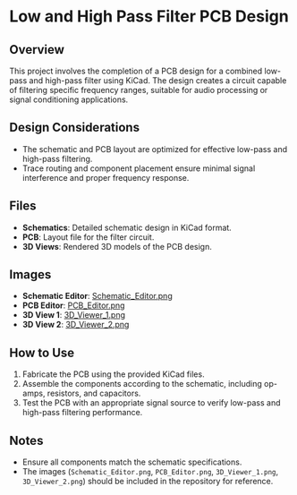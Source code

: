 <xaiArtifact artifact_id="4867d48f-9b44-4ad2-8b41-877351c1bd50" artifact_version_id="de9ff6be-f800-49dc-af8d-a77cb1208330" title="README.md" contentType="text/markdown">

# Low and High Pass Filter PCB Design

## Overview
This project involves the completion of a PCB design for a combined low-pass and high-pass filter using KiCad. The design creates a circuit capable of filtering specific frequency ranges, suitable for audio processing or signal conditioning applications.

## Design Considerations
- The schematic and PCB layout are optimized for effective low-pass and high-pass filtering.
- Trace routing and component placement ensure minimal signal interference and proper frequency response.

## Files
- **Schematics**: Detailed schematic design in KiCad format.
- **PCB**: Layout file for the filter circuit.
- **3D Views**: Rendered 3D models of the PCB design.

## Images
- **Schematic Editor**: [Schematic_Editor.png](Schematic_Editor.png)
- **PCB Editor**: [PCB_Editor.png](PCB_Editor.png)
- **3D View 1**: [3D_Viewer_1.png](3D_Viewer_1.png)
- **3D View 2**: [3D_Viewer_2.png](3D_Viewer_2.png)

## How to Use
1. Fabricate the PCB using the provided KiCad files.
2. Assemble the components according to the schematic, including op-amps, resistors, and capacitors.
3. Test the PCB with an appropriate signal source to verify low-pass and high-pass filtering performance.

## Notes
- Ensure all components match the schematic specifications.
- The images (`Schematic_Editor.png`, `PCB_Editor.png`, `3D_Viewer_1.png`, `3D_Viewer_2.png`) should be included in the repository for reference.